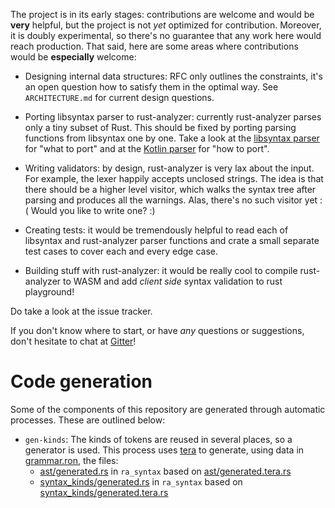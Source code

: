 The project is in its early stages: contributions are welcome and would be
**very** helpful, but the project is not _yet_ optimized for contribution.
Moreover, it is doubly experimental, so there's no guarantee that any work here
would reach production. That said, here are some areas where contributions would
be **especially** welcome:

- Designing internal data structures: RFC only outlines the constraints, it's an
  open question how to satisfy them in the optimal way. See `ARCHITECTURE.md`
  for current design questions.

- Porting libsyntax parser to rust-analyzer: currently rust-analyzer parses only
  a tiny subset of Rust. This should be fixed by porting parsing functions from
  libsyntax one by one. Take a look at the [libsyntax parser] for "what to port"
  and at the [Kotlin parser] for "how to port".

- Writing validators: by design, rust-analyzer is very lax about the input. For
  example, the lexer happily accepts unclosed strings. The idea is that there
  should be a higher level visitor, which walks the syntax tree after parsing
  and produces all the warnings. Alas, there's no such visitor yet :( Would you
  like to write one? :)

- Creating tests: it would be tremendously helpful to read each of libsyntax and
  rust-analyzer parser functions and crate a small separate test cases to cover
  each and every edge case.

- Building stuff with rust-analyzer: it would be really cool to compile
  rust-analyzer to WASM and add _client side_ syntax validation to rust
  playground!

Do take a look at the issue tracker.

If you don't know where to start, or have _any_ questions or suggestions, don't
hesitate to chat at [Gitter]!

# Code generation

Some of the components of this repository are generated through automatic
processes. These are outlined below:

- `gen-kinds`: The kinds of tokens are reused in several places, so a generator
  is used. This process uses [tera] to generate, using data in [grammar.ron],
  the files:
  - [ast/generated.rs][ast generated] in `ra_syntax` based on
    [ast/generated.tera.rs][ast source]
  - [syntax_kinds/generated.rs][syntax_kinds generated] in `ra_syntax` based on
    [syntax_kinds/generated.tera.rs][syntax_kinds source]

[libsyntax parser]:
  https://github.com/rust-lang/rust/blob/6b99adeb11313197f409b4f7c4083c2ceca8a4fe/src/libsyntax/parse/parser.rs
[kotlin parser]:
  https://github.com/JetBrains/kotlin/blob/4d951de616b20feca92f3e9cc9679b2de9e65195/compiler/frontend/src/org/jetbrains/kotlin/parsing/KotlinParsing.java
[gitter]: https://gitter.im/libsyntax2/Lobby
[tera]: https://tera.netlify.com/
[grammar.ron]: ./crates/ra_syntax/src/grammar.ron
[ast generated]: ./crates/ra_syntax/src/ast/generated.rs
[ast source]: ./crates/ra_syntax/src/ast/generated.tera.rs
[syntax_kinds generated]: ./crates/ra_syntax/src/syntax_kinds/generated.rs
[syntax_kinds source]: ./crates/ra_syntax/src/syntax_kinds/generated.tera.rs

